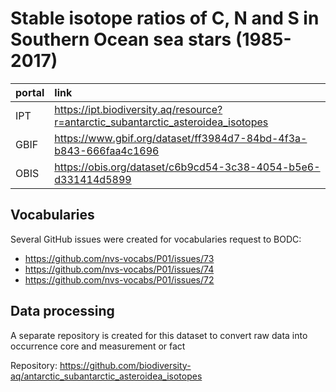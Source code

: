 # Stable isotope ratios of C, N and S in Southern Ocean sea stars (1985-2017)

portal | link
:-- | :--
IPT | https://ipt.biodiversity.aq/resource?r=antarctic_subantarctic_asteroidea_isotopes
GBIF | https://www.gbif.org/dataset/ff3984d7-84bd-4f3a-b843-666faa4c1696
OBIS | https://obis.org/dataset/c6b9cd54-3c38-4054-b5e6-d331414d5899

## Vocabularies

Several GitHub issues were created for vocabularies request to BODC:

- https://github.com/nvs-vocabs/P01/issues/73
- https://github.com/nvs-vocabs/P01/issues/74
- https://github.com/nvs-vocabs/P01/issues/72

## Data processing

A separate repository is created for this dataset to convert raw data into occurrence core and measurement or fact

Repository: https://github.com/biodiversity-aq/antarctic_subantarctic_asteroidea_isotopes


